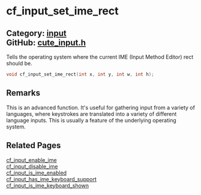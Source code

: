 [//]: # (This file is automatically generated by Cute Framework's docs parser.)
[//]: # (Do not edit this file by hand!)
[//]: # (See: https://github.com/RandyGaul/cute_framework/blob/master/samples/docs_parser.cpp)
[](../header.md ':include')

# cf_input_set_ime_rect

Category: [input](/api_reference?id=input)  
GitHub: [cute_input.h](https://github.com/RandyGaul/cute_framework/blob/master/include/cute_input.h)  
---

Tells the operating system where the current IME (Input Method Editor) rect should be.

```cpp
void cf_input_set_ime_rect(int x, int y, int w, int h);
```

## Remarks

This is an advanced function. It's useful for gathering input from a variety of languages, where keystrokes are translated into a variety
of different language inputs. This is usually a feature of the underlying operating system.

## Related Pages

[cf_input_enable_ime](/input/cf_input_enable_ime.md)  
[cf_input_disable_ime](/input/cf_input_disable_ime.md)  
[cf_input_is_ime_enabled](/input/cf_input_is_ime_enabled.md)  
[cf_input_has_ime_keyboard_support](/input/cf_input_has_ime_keyboard_support.md)  
[cf_input_is_ime_keyboard_shown](/input/cf_input_is_ime_keyboard_shown.md)  
